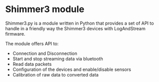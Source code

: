 # Shimmer3 module

Shimmer3.py is a module written in Python that provides a set of API to handle in a friendly way the Shimmer3 devices with LogAndStream firmware.

The module offers API to:
- Connection and Disconnection
- Start and stop streaming data via bluetooth
- Read data packets
- Configuration of the devices and enable/disable sensors
- Calibration of raw data to converted data